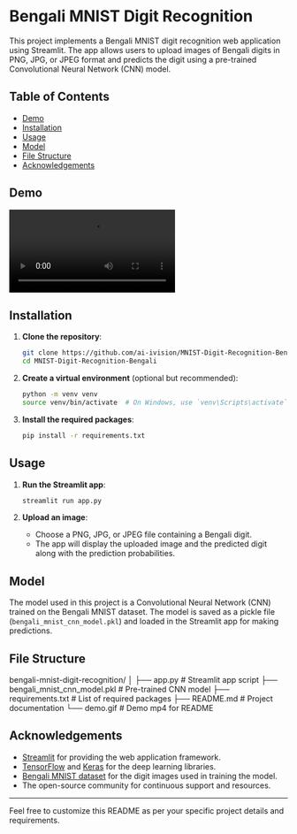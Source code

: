# Bengali MNIST Digit Recognition

This project implements a Bengali MNIST digit recognition web application using Streamlit. The app allows users to upload images of Bengali digits in PNG, JPG, or JPEG format and predicts the digit using a pre-trained Convolutional Neural Network (CNN) model.

## Table of Contents
- [Demo](#demo)
- [Installation](#installation)
- [Usage](#usage)
- [Model](#model)
- [File Structure](#file-structure)
- [Acknowledgements](#acknowledgements)

## Demo
![Demo](demo.mp4)

## Installation

1. **Clone the repository**:
    ```bash
    git clone https://github.com/ai-ivision/MNIST-Digit-Recognition-Bengali-.git
    cd MNIST-Digit-Recognition-Bengali
    ```

2. **Create a virtual environment** (optional but recommended):
    ```bash
    python -m venv venv
    source venv/bin/activate  # On Windows, use `venv\Scripts\activate`
    ```

3. **Install the required packages**:
    ```bash
    pip install -r requirements.txt
    ```

## Usage

1. **Run the Streamlit app**:
    ```bash
    streamlit run app.py
    ```

2. **Upload an image**:
    - Choose a PNG, JPG, or JPEG file containing a Bengali digit.
    - The app will display the uploaded image and the predicted digit along with the prediction probabilities.

## Model

The model used in this project is a Convolutional Neural Network (CNN) trained on the Bengali MNIST dataset. The model is saved as a pickle file (`bengali_mnist_cnn_model.pkl`) and loaded in the Streamlit app for making predictions.

## File Structure

bengali-mnist-digit-recognition/
│
├── app.py # Streamlit app script
├── bengali_mnist_cnn_model.pkl # Pre-trained CNN model
├── requirements.txt # List of required packages
├── README.md # Project documentation
└── demo.gif # Demo mp4 for README


## Acknowledgements

- [Streamlit](https://streamlit.io/) for providing the web application framework.
- [TensorFlow](https://www.tensorflow.org/) and [Keras](https://keras.io/) for the deep learning libraries.
- [Bengali MNIST dataset](https://www.kaggle.com/datasets/truthr/banglamnist) for the digit images used in training the model.
- The open-source community for continuous support and resources.

---

Feel free to customize this README as per your specific project details and requirements.
